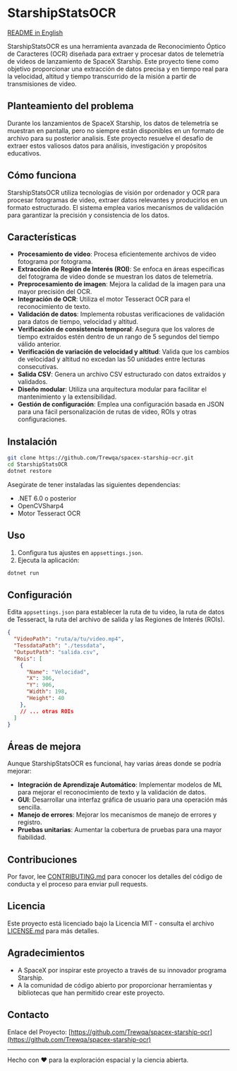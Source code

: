 # StarshipStatsOCR

[README in English](https://github.com/Trewqa/spacex-starship-ocr/blob/master/README.md)

StarshipStatsOCR es una herramienta avanzada de Reconocimiento Óptico de Caracteres (OCR) diseñada para extraer y procesar datos de telemetría de videos de lanzamiento de SpaceX Starship. Este proyecto tiene como objetivo proporcionar una extracción de datos precisa y en tiempo real para la velocidad, altitud y tiempo transcurrido de la misión a partir de transmisiones de video.

## Planteamiento del problema

Durante los lanzamientos de SpaceX Starship, los datos de telemetría se muestran en pantalla, pero no siempre están disponibles en un formato de archivo para su posterior analisis. Este proyecto resuelve el desafío de extraer estos valiosos datos para análisis, investigación y propósitos educativos.

## Cómo funciona

StarshipStatsOCR utiliza tecnologías de visión por ordenador y OCR para procesar fotogramas de video, extraer datos relevantes y producirlos en un formato estructurado. El sistema emplea varios mecanismos de validación para garantizar la precisión y consistencia de los datos.

## Características

- **Procesamiento de video**: Procesa eficientemente archivos de video fotograma por fotograma.
- **Extracción de Región de Interés (ROI)**: Se enfoca en áreas específicas del fotograma de video donde se muestran los datos de telemetría.
- **Preprocesamiento de imagen**: Mejora la calidad de la imagen para una mayor precisión del OCR.
- **Integración de OCR**: Utiliza el motor Tesseract OCR para el reconocimiento de texto.
- **Validación de datos**: Implementa robustas verificaciones de validación para datos de tiempo, velocidad y altitud.
- **Verificación de consistencia temporal**: Asegura que los valores de tiempo extraídos estén dentro de un rango de 5 segundos del tiempo válido anterior.
- **Verificación de variación de velocidad y altitud**: Valida que los cambios de velocidad y altitud no excedan las 50 unidades entre lecturas consecutivas.
- **Salida CSV**: Genera un archivo CSV estructurado con datos extraídos y validados.
- **Diseño modular**: Utiliza una arquitectura modular para facilitar el mantenimiento y la extensibilidad.
- **Gestión de configuración**: Emplea una configuración basada en JSON para una fácil personalización de rutas de video, ROIs y otras configuraciones.

## Instalación

```bash
git clone https://github.com/Trewqa/spacex-starship-ocr.git
cd StarshipStatsOCR
dotnet restore
```

Asegúrate de tener instaladas las siguientes dependencias:
- .NET 6.0 o posterior
- OpenCVSharp4
- Motor Tesseract OCR

## Uso

1. Configura tus ajustes en `appsettings.json`.
2. Ejecuta la aplicación:

```bash
dotnet run
```

## Configuración

Edita `appsettings.json` para establecer la ruta de tu video, la ruta de datos de Tesseract, la ruta del archivo de salida y las Regiones de Interés (ROIs).

```json
{
  "VideoPath": "ruta/a/tu/video.mp4",
  "TessdataPath": "./tessdata",
  "OutputPath": "salida.csv",
  "Rois": [
    {
      "Name": "Velocidad",
      "X": 306,
      "Y": 906,
      "Width": 198,
      "Height": 40
    },
    // ... otras ROIs
  ]
}
```

## Áreas de mejora

Aunque StarshipStatsOCR es funcional, hay varias áreas donde se podría mejorar:

- **Integración de Aprendizaje Automático**: Implementar modelos de ML para mejorar el reconocimiento de texto y la validación de datos.
- **GUI**: Desarrollar una interfaz gráfica de usuario para una operación más sencilla.
- **Manejo de errores**: Mejorar los mecanismos de manejo de errores y registro.
- **Pruebas unitarias**: Aumentar la cobertura de pruebas para una mayor fiabilidad.

## Contribuciones

Por favor, lee [CONTRIBUTING.md](CONTRIBUTING.md) para conocer los detalles del código de conducta y el proceso para enviar pull requests.

## Licencia

Este proyecto está licenciado bajo la Licencia MIT - consulta el archivo [LICENSE.md](LICENSE.md) para más detalles.

## Agradecimientos

- A SpaceX por inspirar este proyecto a través de su innovador programa Starship.
- A la comunidad de código abierto por proporcionar herramientas y bibliotecas que han permitido crear este proyecto.

## Contacto

Enlace del Proyecto: [https://github.com/Trewqa/spacex-starship-ocr](https://github.com/Trewqa/spacex-starship-ocr)

---

Hecho con ❤️ para la exploración espacial y la ciencia abierta.
